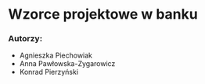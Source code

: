# Wzorce projektowe w banku
### Autorzy:
* Agnieszka Piechowiak
* Anna Pawłowska-Zygarowicz
* Konrad Pierzyński
